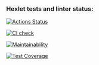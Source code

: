 ### Hexlet tests and linter status:
[![Actions Status](https://github.com/gordienkoas/python-project-50/actions/workflows/hexlet-check.yml/badge.svg)](https://github.com/gordienkoas/python-project-50/actions)

[![CI check](https://github.com/gordienkoas/python-project-50/actions/workflows/pyci.yml/badge.svg)](https://github.com/gordienkoas/python-project-50/actions/workflows/pyci.yml)

[![Maintainability](https://api.codeclimate.com/v1/badges/8a0d61df77390d5df8a6/maintainability)](https://codeclimate.com/github/gordienkoas/python-project-50/maintainability)

[![Test Coverage](https://api.codeclimate.com/v1/badges/8a0d61df77390d5df8a6/test_coverage)](https://codeclimate.com/github/gordienkoas/python-project-50/test_coverage)